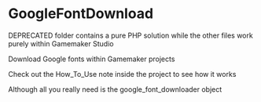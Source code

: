 # GoogleFontDownload
DEPRECATED folder contains a pure PHP solution while the other files work purely within Gamemaker Studio

Download Google fonts within Gamemaker projects

Check out the How_To_Use note inside the project to see how it works

Although all you really need is the google_font_downloader object
